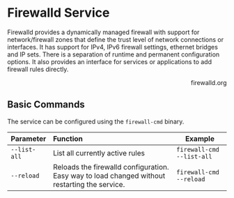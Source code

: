 # Firewalld Service
Firewalld provides a dynamically managed firewall with support for network/firewall zones that define the trust level of network connections or interfaces. It has support for IPv4, IPv6 firewall settings, ethernet bridges and IP sets. There is a separation of runtime and permanent configuration options. It also provides an interface for services or applications to add firewall rules directly.

<p align="right"><a herf="https://firewalld.org/">firewalld.org</a></p>

## Basic Commands

The service can be configured using the `firewall-cmd` binary. 

|Parameter|Function|Example|
|:-------| :------|---------|
|`--list-all`|List all currently active rules|`firewall-cmd  --list-all`|
|`--reload`|Reloads the firewalld configuration. Easy way to load changed without restarting the service.|`firewall-cmd --reload`|

